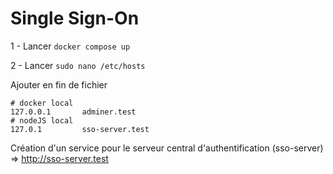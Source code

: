 Single Sign-On
========

1 - Lancer
```docker compose up```

2 - Lancer
```sudo nano /etc/hosts```

Ajouter en fin de fichier
```
# docker local
127.0.0.1       adminer.test
# nodeJS local
127.0.1         sso-server.test
```

Création d'un service pour le serveur central d'authentification (sso-server) => http://sso-server.test